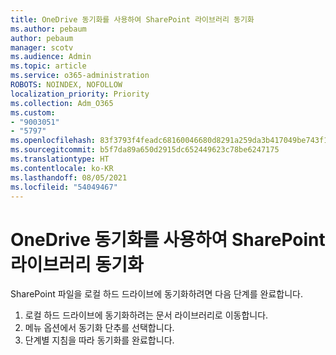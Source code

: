 ```yaml
---
title: OneDrive 동기화를 사용하여 SharePoint 라이브러리 동기화
ms.author: pebaum
author: pebaum
manager: scotv
ms.audience: Admin
ms.topic: article
ms.service: o365-administration
ROBOTS: NOINDEX, NOFOLLOW
localization_priority: Priority
ms.collection: Adm_O365
ms.custom:
- "9003051"
- "5797"
ms.openlocfilehash: 83f3793f4feadc68160046680d8291a259da3b417049be743f14a0f0784f4246
ms.sourcegitcommit: b5f7da89a650d2915dc652449623c78be6247175
ms.translationtype: HT
ms.contentlocale: ko-KR
ms.lasthandoff: 08/05/2021
ms.locfileid: "54049467"
---
```

# <a name="sync-a-sharepoint-library-with-onedrive-sync"></a>OneDrive 동기화를 사용하여 SharePoint 라이브러리 동기화

SharePoint 파일을 로컬 하드 드라이브에 동기화하려면 다음 단계를 완료합니다.

1. 로컬 하드 드라이브에 동기화하려는 문서 라이브러리로 이동합니다.
2. 메뉴 옵션에서 동기화 단추를 선택합니다.
3. 단계별 지침을 따라 동기화를 완료합니다.